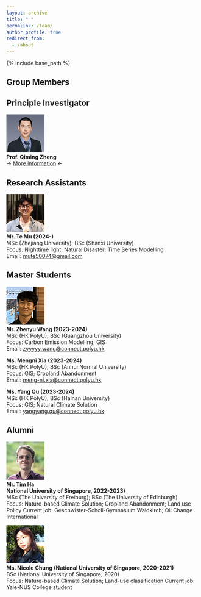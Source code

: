 ```yaml
---
layout: archive
title: " "
permalink: /team/
author_profile: true
redirect_from:
  - /about
---
```

 
{% include base_path %}

## Group Members

## Principle Investigator

![](qiming3.png)  
**Prof. Qiming Zheng**  
-> [More information](https://qmzheng09work.github.io/cv/) <-
  
## Research Assistants
![](MuTE.png)  
**Mr. Te Mu (2024-)**  
MSc (Zhejiang University); BSc (Shanxi University)  
Focus: Nighttime light; Natural Disaster; Time Series Modelling  
Email: mute50074@gmail.com  

## Master Students
![](zhenyu.png)  
**Mr. Zhenyu Wang (2023-2024)**  
MSc (HK PolyU); BSc (Guangzhou University)  
Focus: Carbon Emission Modelling; GIS  
Email: zyyyyy.wang@connect.polyu.hk

**Ms. Mengni Xia (2023-2024)**  
MSc (HK PolyU); BSc (Anhui Normal University)  
Focus: GIS; Cropland Abandonment  
Email: meng-ni.xia@connect.polyu.hk

**Ms. Yang Qu (2023-2024)**  
MSc (HK PolyU); BSc (Hainan University)  
Focus: GIS; Natural Climate Solution  
Email: yangyang.qu@connect.polyu.hk

## Alumni
![](Tim.png)  
**Mr. Tim Ha**  
**National University of Singapore, 2022-2023)**   
MSc (The University of Freiburg); BSc (The University of Edinburgh)  
Focus: Nature-based Climate Solution; Cropland Abandonment; Land use Policy
Current job: Geschwister-Scholl-Gymnasium Waldkirch; Oil Change International

![](nicole.png)  
**Ms. Nicole Chung**
**(National University of Singapore, 2020-2021)**  
BSc (National University of Singapore, 2020)  
Focus: Nature-based Climate Solution; Land-use classification
Current job: Yale-NUS College student




